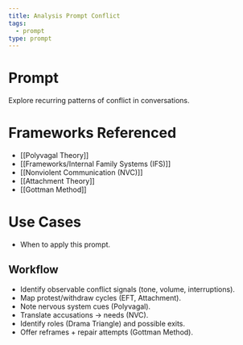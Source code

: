 ```yaml
---
title: Analysis Prompt Conflict
tags:
  - prompt
type: prompt
---
```


<!-- @format -->

# Prompt

Explore recurring patterns of conflict in conversations.

# Frameworks Referenced

- [[Polyvagal Theory]]
- [[Frameworks/Internal Family Systems (IFS)]]
- [[Nonviolent Communication (NVC)]]
- [[Attachment Theory]]
- [[Gottman Method]]

# Use Cases

- When to apply this prompt.

## Workflow

- Identify observable conflict signals (tone, volume, interruptions).
- Map protest/withdraw cycles (EFT, Attachment).
- Note nervous system cues (Polyvagal).
- Translate accusations → needs (NVC).
- Identify roles (Drama Triangle) and possible exits.
- Offer reframes + repair attempts (Gottman Method).
